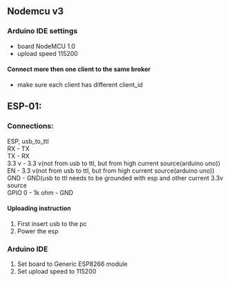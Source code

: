 ## Nodemcu v3
### Arduino IDE settings
- board NodeMCU 1.0
- upload speed 115200
#### Connect more then one client to the same broker
- make sure each client has different client_id

## ESP-01:
### Connections:
ESP, usb_to_ttl<br/>
RX - TX<br/>
TX - RX<br/>
3.3 v - 3.3 v(not from usb to ttl, but from high current source(arduino uno))<br/>
EN - 3.3 v(not from usb to ttl, but from high current source(arduino uno))<br/>
GND - GND(usb to ttl needs to be grounded with esp and other current 3.3v source<br/>
GPIO 0 - 1k ohm - GND<br/>

#### Uploading instruction
1. First insert usb to the pc
2. Power the esp

### Arduino IDE
1. Set board to Generic ESP8266 module
2. Set upload speed to 115200
